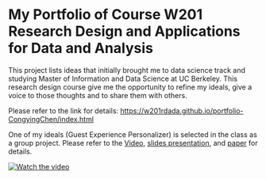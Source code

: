 # My  Portfolio of Course W201 Research Design and Applications for Data and Analysis

This project lists ideas that initially brought me to data science track and studying Master of Information and Data Science at UC Berkeley. This research design course give me the opportunity to refine my ideals, give a voice to those thoughts and to share them with others.

Please refer to the link for details: https://w201rdada.github.io/portfolio-CongyingChen/index.html

One of my ideals (Guest Experience Personalizer) is selected in the class as a group project. Please refer to the [Video](https://drive.google.com/file/d/1MbKdP3_y5XJoYJTzlzqDrDNnq7ZsLHc4/view?usp=sharing), [slides presentation](https://github.com/CongyingChen/Data-Science-Portfolio/blob/master/Research_Design/Guest_Experience_Personalizer(GEP).pdf), and [paper](https://github.com/CongyingChen/Data-Science-Portfolio/blob/master/Research_Design/Guest_Experience_Personalizer(GEP)_Paper.pdf) for details.

[![Watch the video](http://prntscr.com/lp5455)](https://drive.google.com/file/d/1MbKdP3_y5XJoYJTzlzqDrDNnq7ZsLHc4/view?usp=sharing)
